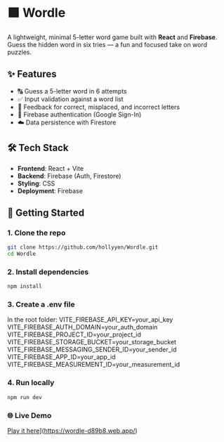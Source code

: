 # 🟩 Wordle

A lightweight, minimal 5-letter word game built with **React** and **Firebase**. Guess the hidden word in six tries — a fun and focused take on word puzzles.

## ✨ Features

- 🔠 Guess a 5-letter word in 6 attempts  
- ✅ Input validation against a word list  
- 🔁 Feedback for correct, misplaced, and incorrect letters  
- 🔐 Firebase authentication (Google Sign-In)  
- ☁️ Data persistence with Firestore 

## 🛠️ Tech Stack

- **Frontend**: React + Vite  
- **Backend**: Firebase (Auth, Firestore)  
- **Styling**: CSS  
- **Deployment**: Firebase 

## 🚀 Getting Started

### 1. Clone the repo

```bash
git clone https://github.com/hollyyen/Wordle.git
cd Wordle
```
### 2. Install dependencies
```bash
npm install
```
### 3. Create a .env file
In the root folder:
VITE_FIREBASE_API_KEY=your_api_key
VITE_FIREBASE_AUTH_DOMAIN=your_auth_domain
VITE_FIREBASE_PROJECT_ID=your_project_id
VITE_FIREBASE_STORAGE_BUCKET=your_storage_bucket
VITE_FIREBASE_MESSAGING_SENDER_ID=your_sender_id
VITE_FIREBASE_APP_ID=your_app_id
VITE_FIREBASE_MEASUREMENT_ID=your_measurement_id

### 4. Run locally
```bash
npm run dev
```
### 🌐 Live Demo
[Play it here]([)](https://wordle-d89b8.web.app/)
